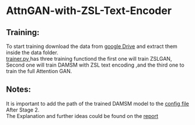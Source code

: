 # AttnGAN-with-ZSL-Text-Encoder
## Training:
To start training download the data from <a href="https://drive.google.com/file/d/1YUcYHgv4HceHOzza8OGzMp092taKAAq1/view">google Drive</a> and extract them inside the data folder.<br>
<a href="https://github.com/ammarali32/AttnGAN-with-ZSL-Text-Encoder/blob/master/trainer.py">trainer.py </a> has three training functiond the first one will train ZSLGAN, Second one will train DAMSM with ZSL text encoding ,and the third one to train the full Attention GAN.
## Notes:
It is important to add the path of the trained DAMSM model to the <a href="https://github.com/ammarali32/AttnGAN-with-ZSL-Text-Encoder/blob/master/cfg/bird.yml">config file</a> After Stage 2.</br>
The Explanation and further ideas could be found on the <a href="https://github.com/ammarali32/AttnGAN-with-ZSL-Text-Encoder/blob/master/attentionGAN_report.pdf">report</a>
